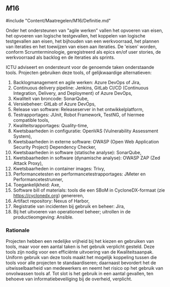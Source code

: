 ## $M16$

#include "Content/Maatregelen/M16/Definitie.md"

Onder het ondersteunen van "agile werken" vallen het opvoeren van eisen, het opvoeren van logische testgevallen, het koppelen van logische testgevallen aan eisen, het bijhouden van een werkvoorraad, het plannen van iteraties en het toewijzen van eisen aan iteraties. De 'eisen' worden, conform Scrumterminologie, geregistreerd als epics en/of user stories, de werkvoorraad als backlog en de iteraties als sprints.

ICTU adviseert en ondersteunt voor de genoemde taken onderstaande tools. Projecten gebruiken deze tools, of gelijkwaardige alternatieven:

1. Backlogmanagement en agile werken: Azure DevOps of Jira,
2. Continuous delivery pipeline: Jenkins, GitLab CI/CD (Continuous Integration, Delivery, and Deployment) of Azure DevOps,
3. Kwaliteit van broncode: SonarQube,
4. Versiebeheer: GitLab of Azure DevOps,
5. Release van software: Releaseserver in het ontwikkelplatform,
6. Testrapportages: JUnit, Robot Framework, TestNG, of hiermee compatible tools,
7. Kwaliteitsrapportages: Quality-time,
8. Kwetsbaarheden in configuratie: OpenVAS (Vulnerability Assessment System),
9. Kwetsbaarheden in externe software: OWASP (Open Web Application Security Project) Dependency Checker,
10. Kwetsbaarheden in software (statische analyse): SonarQube,
11. Kwetsbaarheden in software (dynamische analyse): OWASP ZAP (Zed Attack Proxy),
12. Kwetsbaarheden in container images: Trivy,
13. Performancetesten en performancetestrapportages: JMeter en Performancetestrunner,
14. Toegankelijkheid: Axe,
15. Software bill of materials: tools die een SBoM in CycloneDX-formaat (zie https://cyclonedx.org) genereren,
16. Artifact repository: Nexus of Harbor,
17. Registratie van incidenten bij gebruik en beheer: Jira,
18. Bij het uitvoeren van operationeel beheer; uitrollen in de productieomgeving: Ansible.

### Rationale

Projecten hebben een redelijke vrijheid bij het kiezen en gebruiken van tools, maar voor een aantal taken is het gebruik verplicht gesteld. Deze tools zijn nodig voor een efficiënte uitvoering van de Kwaliteitsaanpak. Uniform gebruik van deze tools maakt het mogelijk koppeling tussen die tools voor alle projecten te standaardiseren; daarnaast bevordert het de uitwisselbaarheid van medewerkers en neemt het risico op het gebruik van onvolwassen tools af. Tot slot is het gebruik in een aantal gevallen, ten behoeve van informatiebeveiliging bij de overheid, verplicht.
